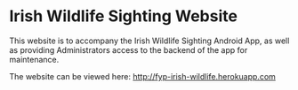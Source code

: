 Irish Wildlife Sighting Website
===============

This website is to accompany the Irish Wildlife Sighting Android App, as well as providing Administrators access to the backend of the app for maintenance.

The website can be viewed here: http://fyp-irish-wildlife.herokuapp.com


